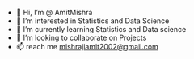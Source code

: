 - 👋 Hi, I’m @ AmitMishra
- 👀 I’m interested in Statistics and Data Science
- 🌱 I’m currently learning Statistics and Data science
- 💞️ I’m looking to collaborate on Projects
- 📫 reach me mishrajiamit2002@gmail.com

<!---
AmitMishra2002/AmitMishra2002 is a ✨ special ✨ repository because its `README.md` (this file) appears on your GitHub profile.
You can click the Preview link to take a look at your changes.
--->
